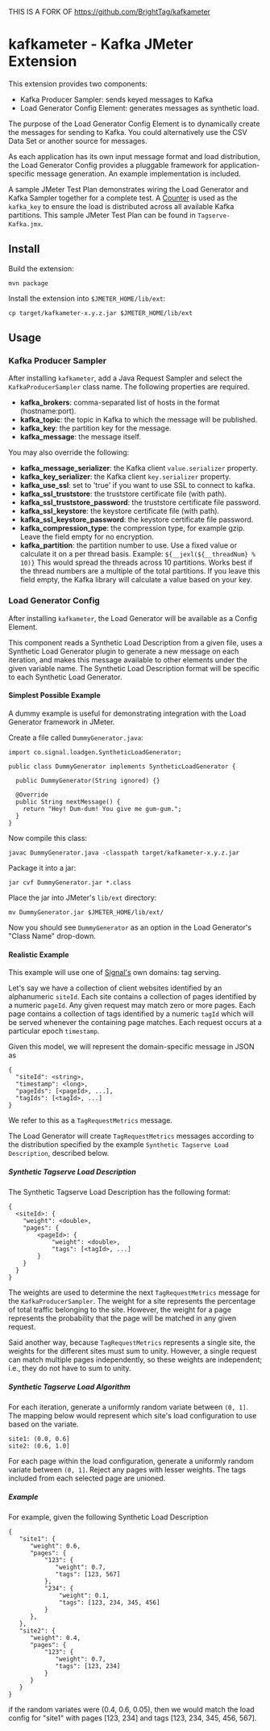 THIS IS A FORK OF https://github.com/BrightTag/kafkameter





# kafkameter - Kafka JMeter Extension

This extension provides two components:

* Kafka Producer Sampler: sends keyed messages to Kafka
* Load Generator Config Element: generates messages as synthetic load.

The purpose of the Load Generator Config Element is to dynamically create the messages for sending
to Kafka. You could alternatively use the CSV Data Set or another source for messages.

As each application has its own input message format and load distribution, the Load Generator
Config provides a pluggable framework for application-specific message generation. An example
implementation is included.

A sample JMeter Test Plan demonstrates wiring the Load Generator and Kafka Sampler together for a
complete test. A [Counter](http://jmeter.apache.org/usermanual/component_reference.html#Counter)
is used as the `kafka_key` to ensure the load is distributed across all available Kafka partitions.
This sample JMeter Test Plan can be found in `Tagserve-Kafka.jmx`.

## Install

Build the extension:

    mvn package

Install the extension into `$JMETER_HOME/lib/ext`:

    cp target/kafkameter-x.y.z.jar $JMETER_HOME/lib/ext

## Usage

### Kafka Producer Sampler

After installing `kafkameter`, add a Java Request Sampler and select the `KafkaProducerSampler`
class name. The following properties are required.

* **kafka_brokers**: comma-separated list of hosts in the format (hostname:port).
* **kafka_topic**: the topic in Kafka to which the message will be published.
* **kafka_key**: the partition key for the message.
* **kafka_message**: the message itself.

You may also override the following:

* **kafka_message_serializer**: the Kafka client `value.serializer` property.
* **kafka_key_serializer**: the Kafka client `key.serializer` property.
* **kafka_use_ssl**: set to 'true' if you want to use SSL to connect to kafka.
* **kafka_ssl_truststore**: the truststore certificate file (with path).
* **kafka_ssl_truststore_password**: the truststore certificate file password.
* **kafka_ssl_keystore**: the keystore certificate file (with path).
* **kafka_ssl_keystore_password**: the keystore certificate file password.
* **kafka_compression_type**: the compression type, for example gzip. Leave the field empty for no encryption.
* **kafka_partition**: the partition number to use. Use a fixed value or calculate it on a per thread basis. Example: `${__jexl(${__threadNum} % 10)}` This would spread the threads across 10 partitions.
 Works best if the thread numbers are a multiple of the total partitions. If you leave this field empty, the Kafka library will calculate a value based on your key.

### Load Generator Config

After installing `kafkameter`, the Load Generator will be available as a Config Element.

This component reads a Synthetic Load Description from a given file, uses a Synthetic Load Generator
plugin to generate a new message on each iteration, and makes this message available to other
elements under the given variable name. The Synthetic Load Description format will be specific
to each Synthetic Load Generator.

#### Simplest Possible Example

A dummy example is useful for demonstrating integration with the Load Generator framework in JMeter.

Create a file called `DummyGenerator.java`:

    import co.signal.loadgen.SyntheticLoadGenerator;

    public class DummyGenerator implements SyntheticLoadGenerator {

      public DummyGenerator(String ignored) {}

      @Override
      public String nextMessage() {
        return "Hey! Dum-dum! You give me gum-gum.";
      }
    }

Now compile this class:

    javac DummyGenerator.java -classpath target/kafkameter-x.y.z.jar

Package it into a jar:

    jar cvf DummyGenerator.jar *.class

Place the jar into JMeter's `lib/ext` directory:

    mv DummyGenerator.jar $JMETER_HOME/lib/ext/

Now you should see `DummyGenerator` as an option in the Load Generator's "Class Name" drop-down.

#### Realistic Example

This example will use one of [Signal's](signal.co) own domains: tag serving.

Let's say we have a collection of client websites identified by an alphanumeric `siteId`. Each site
contains a collection of pages identified by a numeric `pageId`. Any given request may match zero
or more pages. Each page contains a collection of tags identified by a numeric `tagId` which will be
served whenever the containing page matches. Each request occurs at a particular epoch `timestamp`.

Given this model, we will represent the domain-specific message in JSON as

    {
      "siteId": <string>,
      "timestamp": <long>,
      "pageIds": [<pageId>, ...],
      "tagIds": [<tagId>, ...]
    }

We refer to this as a `TagRequestMetrics` message.

The Load Generator will create `TagRequestMetrics` messages according to the distribution
specified by the example `Synthetic Tagserve Load Description`, described below.

##### Synthetic Tagserve Load Description

The Synthetic Tagserve Load Description has the following format:

    {
      <siteId>: {
        "weight": <double>,
        "pages": {
            <pageId>: {
                "weight": <double>,
                "tags": [<tagId>, ...]
            }
        }
      }
    }

The weights are used to determine the next `TagRequestMetrics` message for the `KafkaProducerSampler`.
The weight for a site represents the percentage of total traffic belonging to the site. However,
the weight for a page represents the probability that the page will be matched in any given request.

Said another way, because `TagRequestMetrics` represents a single site, the weights for the
different sites must sum to unity. However, a single request can match multiple pages independently,
so these weights are independent; i.e., they do not have to sum to unity.

##### Synthetic Tagserve Load Algorithm

For each iteration, generate a uniformly random variate between `(0, 1]`. The mapping below would
represent which site's load configuration to use based on the variate.

    site1: (0.0, 0.6]
    site2: (0.6, 1.0]

For each page within the load configuration, generate a uniformly random variate between `(0, 1]`.
Reject any pages with lesser weights. The tags included from each selected page are unioned.

##### Example

For example, given the following Synthetic Load Description

    {
       "site1": {
          "weight": 0.6,
          "pages": {
              "123": {
                 "weight": 0.7,
                 "tags": [123, 567]
              },
              "234": {
                  "weight": 0.1,
                  "tags": [123, 234, 345, 456]
              }
          },
       },
       "site2": {
          "weight": 0.4,
          "pages": {
              "123": {
                 "weight": 0.7,
                 "tags": [123, 234]
              }
          }
       }
    }

if the random variates were (0.4, 0.6, 0.05), then we would match the load config for
"site1" with pages [123, 234] and tags [123, 234, 345, 456, 567].

